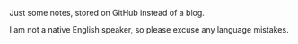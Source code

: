 Just some notes, stored on GitHub instead of a blog.

I am not a native English speaker, so please excuse any language mistakes.
